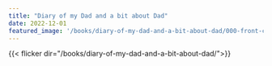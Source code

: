```yaml
---
title: "Diary of my Dad and a bit about Dad"
date: 2022-12-01
featured_image: '/books/diary-of-my-dad-and-a-bit-about-dad/000-front-cover.jpg'
---
```


{{< flicker dir="/books/diary-of-my-dad-and-a-bit-about-dad/">}}
